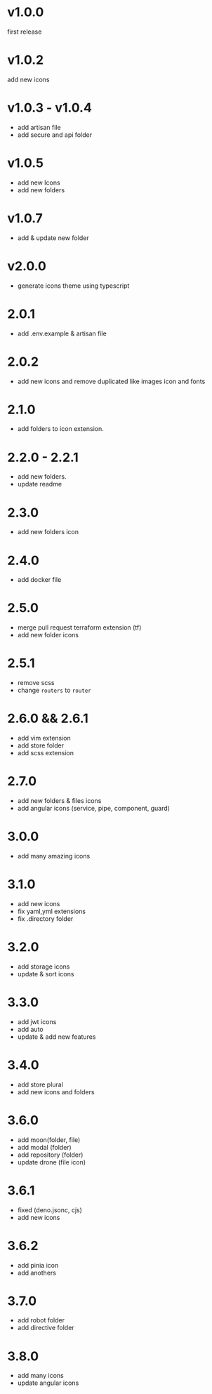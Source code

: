 # v1.0.0

first release

# v1.0.2

add new icons

# v1.0.3 - v1.0.4

- add artisan file
- add secure and api folder

# v1.0.5

- add new Icons
- add new folders

# v1.0.7

- add & update new folder

# v2.0.0

- generate icons theme using typescript

# 2.0.1

- add .env.example & artisan file

# 2.0.2

- add new icons and remove duplicated like images icon and fonts

# 2.1.0

- add folders to icon extension.

# 2.2.0 - 2.2.1

- add new folders.
- update readme

# 2.3.0

- add new folders icon

# 2.4.0

- add docker file

# 2.5.0

- merge pull request terraform extension (tf)
- add new folder icons

# 2.5.1

- remove scss
- change `routers` to `router`

# 2.6.0 && 2.6.1

- add vim extension
- add store folder
- add scss extension

# 2.7.0

- add new folders & files icons
- add angular icons (service, pipe, component, guard)

# 3.0.0

- add many amazing icons

# 3.1.0

- add new icons
- fix yaml,yml extensions
- fix .directory folder

# 3.2.0

- add storage icons
- update & sort icons

# 3.3.0

- add jwt icons
- add auto
- update & add new features

# 3.4.0

- add store plural
- add new icons and folders

# 3.6.0

- add moon(folder, file)
- add modal (folder)
- add repository (folder)
- update drone (file icon)

# 3.6.1

- fixed (deno.jsonc, cjs)
- add new icons

# 3.6.2

- add pinia icon
- add anothers

# 3.7.0

- add robot folder
- add directive folder

# 3.8.0

- add many icons
- update angular icons 
